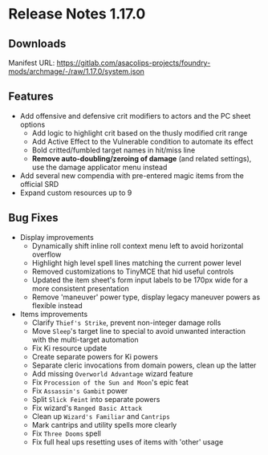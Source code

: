 # Release Notes 1.17.0

## Downloads

Manifest URL: https://gitlab.com/asacolips-projects/foundry-mods/archmage/-/raw/1.17.0/system.json

## Features

- Add offensive and defensive crit modifiers to actors and the PC sheet options
    - Add logic to highlight crit based on the thusly modified crit range
    - Add Active Effect to the Vulnerable condition to automate its effect
    - Bold critted/fumbled target names in hit/miss line
    - **Remove auto-doubling/zeroing of damage** (and related settings), use the damage applicator menu instead
- Add several new compendia with pre-entered magic items from the official SRD
- Expand custom resources up to 9

## Bug Fixes

- Display improvements
    - Dynamically shift inline roll context menu left to avoid horizontal overflow
    - Highlight high level spell lines matching the current power level
    - Removed customizations to TinyMCE that hid useful controls
    - Updated the item sheet's form input labels to be 170px wide for a more consistent presentation
    - Remove 'maneuver' power type, display legacy maneuver powers as flexible instead
- Items improvements
    - Clarify `Thief's Strike`, prevent non-integer damage rolls
    - Move `Sleep`'s target line to special to avoid unwanted interaction with the multi-target automation
    - Fix Ki resource update
    - Create separate powers for Ki powers
    - Separate cleric invocations from domain powers, clean up the latter
    - Add missing `Overworld Advantage` wizard feature
    - Fix `Procession of the Sun and Moon`'s epic feat
    - Fix `Assassin's Gambit` power
    - Split `Slick Feint` into separate powers
    - Fix wizard's `Ranged Basic Attack`
    - Clean up `Wizard's Familiar` and `Cantrips`
    - Mark cantrips and utility spells more clearly
    - Fix `Three Dooms` spell
    - Fix full heal ups resetting uses of items with 'other' usage
